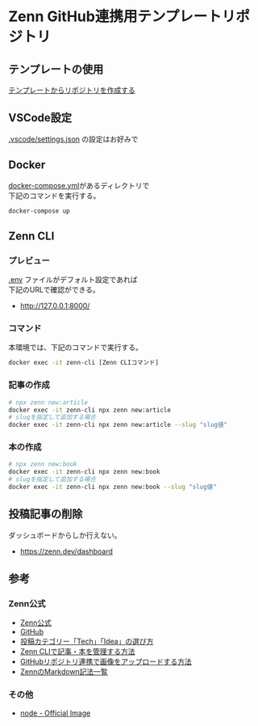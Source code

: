 # Zenn GitHub連携用テンプレートリポジトリ

## テンプレートの使用

[テンプレートからリポジトリを作成する](https://docs.github.com/ja/repositories/creating-and-managing-repositories/creating-a-repository-from-a-template)

## VSCode設定

[.vscode/settings.json](./.vscode/settings.json) の設定はお好みで

## Docker

[docker-compose.yml](./docker-compose.yml)があるディレクトリで  
下記のコマンドを実行する。

```sh
docker-compose up
```

## Zenn CLI

### プレビュー

[.env](./.env) ファイルがデフォルト設定であれば  
下記のURLで確認ができる。

- <http://127.0.0.1:8000/>

### コマンド

本環境では、下記のコマンドで実行する。

```sh
docker exec -it zenn-cli [Zenn CLIコマンド]
```

### 記事の作成

```sh
# npx zenn new:article
docker exec -it zenn-cli npx zenn new:article
# slugを指定して追加する場合
docker exec -it zenn-cli npx zenn new:article --slug "slug値"
```

### 本の作成

```sh
# npx zenn new:book
docker exec -it zenn-cli npx zenn new:book
# slugを指定して追加する場合
docker exec -it zenn-cli npx zenn new:book --slug "slug値"
```

## 投稿記事の削除

ダッシュボードからしか行えない。

- <https://zenn.dev/dashboard>

## 参考

### Zenn公式

- [Zenn公式](https://zenn.dev/zenn)
- [GitHub](https://github.com/zenn-dev/zenn-docs)
- [投稿カテゴリー「Tech」「Idea」の選び方](https://zenn.dev/tech-or-idea)
- [Zenn CLIで記事・本を管理する方法](https://zenn.dev/zenn/articles/zenn-cli-guide)
- [GitHubリポジトリ連携で画像をアップロードする方法](https://zenn.dev/zenn/articles/deploy-github-images)
- [ZennのMarkdown記法一覧](https://zenn.dev/zenn/articles/markdown-guide)

### その他

- [node - Official Image](https://hub.docker.com/_/node)
